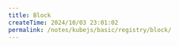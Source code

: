 ```yaml
---
title: Block
createTime: 2024/10/03 23:01:02
permalink: /notes/kubejs/basic/registry/block/
---
```

